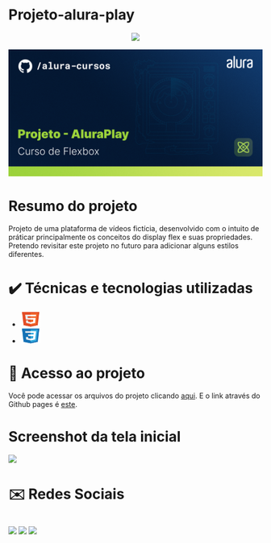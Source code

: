# Projeto-alura-play

<p align="center">
<img src="http://img.shields.io/static/v1?label=STATUS&message=EM%20DESENVOLVIMENTO&color=GREEN&style=for-the-badge"/>
</p>

<img src="img/Capa-alura-play.png" alt="Capa projeto AluraBooks">

# Resumo do projeto

Projeto de uma plataforma de vídeos fictícia, desenvolvido com o intuito de práticar principalmente os conceitos do display flex e suas propriedades. Pretendo revisitar este projeto no futuro para adicionar alguns estilos diferentes.

# ✔️ Técnicas e tecnologias utilizadas

- <img alt="HTML" height="30" width="40" src="https://raw.githubusercontent.com/devicons/devicon/master/icons/html5/html5-original.svg">
- <img alt="CSS" height="30" width="40" src="https://raw.githubusercontent.com/devicons/devicon/master/icons/css3/css3-original.svg">

# 📁 Acesso ao projeto

Você pode acessar os arquivos do projeto clicando [aqui](https://github.com/mvergara94/projeto-alura-play/find/main). E o link através do Github pages é [este](https://mvergara94.github.io/projeto-alura-play/).

# Screenshot da tela inicial
<img src="https://i.imgur.com/VNcDJkG.png">
 

<br>




# ✉️ Redes Sociais

<br>
<div> 
 <a href="https://www.linkedin.com/in/mario-henrique-cardoso-vergara-669a43210" target="_blank"> 
 <img src="https://img.shields.io/badge/-LinkedIn-%230077B5?style=for-the-badge&logo=linkedin&logoColor=white" target="_blank"></a> 
  <a href = "mailto:mariovergaralorena@gmail.com"><img src="https://img.shields.io/badge/-Gmail-%23333?style=for-the-badge&logo=gmail&logoColor=white" target="_blank"></a>
  <a href="https://instagram.com/vergara.m94" target="_blank"><img src="https://img.shields.io/badge/-Instagram-%23E4405F?style=for-the-badge&logo=instagram&logoColor=white" target="_blank"></a> 

  
 


</div>
